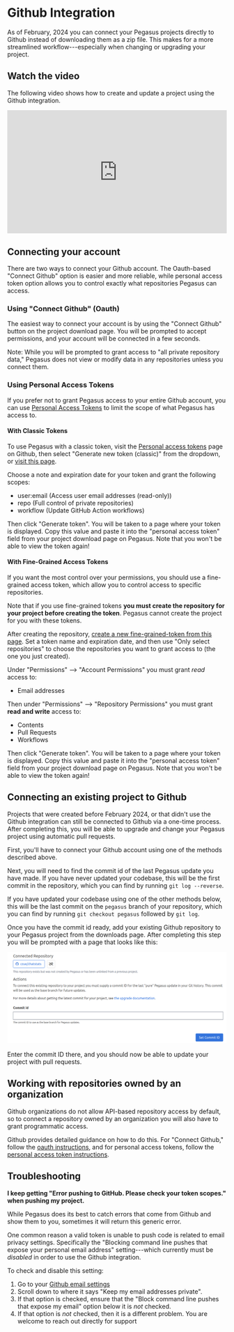 Github Integration
==================

As of February, 2024 you can connect your Pegasus projects directly to Github instead of downloading them as a zip file.
This makes for a more streamlined workflow---especially when changing or upgrading your project.

## Watch the video

The following video shows how to create and update a project using the Github integration.

<div style="position: relative; padding-bottom: 56.25%; height: 0; overflow: hidden; max-width: 100%; height: auto; margin-bottom: 1em;">
    <iframe src="https://www.youtube.com/embed/5PLO79rb--A" frameborder="0" allowfullscreen style="position: absolute; top: 0; left: 0; width: 100%; height: 100%;"></iframe>
</div>

## Connecting your account

There are two ways to connect your Github account.
The Oauth-based "Connect Github" option is easier and more reliable,
while personal access token option allows you to control exactly what repositories Pegasus can access.

### Using "Connect Github" (Oauth)

The easiest way to connect your account is by using the "Connect Github" button on the project download page.
You will be prompted to accept permissions, and your account will be connected in a few seconds.

Note: While you will be prompted to grant access to "all private repository data,"
Pegasus does not view or modify data in any repositories unless you connect them.

### Using Personal Access Tokens

If you prefer not to grant Pegasus access to your entire Github account, you can use
[Personal Access Tokens](https://docs.github.com/en/authentication/keeping-your-account-and-data-secure/managing-your-personal-access-tokens)
to limit the scope of what Pegasus has access to.

#### With Classic Tokens

To use Pegasus with a classic token, visit the [Personal access tokens](https://github.com/settings/tokens) page on Github,
then select "Generate new token (classic)" from the dropdown, or [visit this page](https://github.com/settings/tokens/new).

Choose a note and expiration date for your token and grant the following scopes:

- user:email (Access user email addresses (read-only))
- repo (Full control of private repositories)
- workflow (Update GitHub Action workflows)

Then click "Generate token".
You will be taken to a page where your token is displayed.
Copy this value and paste it into the "personal access token" field from your project download page on Pegasus.
Note that you won't be able to view the token again!

#### With Fine-Grained Access Tokens

If you want the most control over your permissions, you should use a fine-grained access token,
which allow you to control access to specific repositories.

Note that if you use fine-grained tokens **you must create the repository for your project before creating the token**.
Pegasus cannot create the project for you with these tokens.

After creating the repository, [create a new fine-grained-token from this page](https://github.com/settings/personal-access-tokens/new).
Set a token name and expiration date, and then use "Only select repositories" to choose the repositories you want to
grant access to (the one you just created).

Under "Permissions" --> "Account Permissions" you must grant *read* access to:

- Email addresses

Then under "Permissions" --> "Repository Permissions" you must grant **read and write** access to:

- Contents
- Pull Requests
- Workflows

Then click "Generate token".
You will be taken to a page where your token is displayed.
Copy this value and paste it into the "personal access token" field from your project download page on Pegasus.
Note that you won't be able to view the token again!

## Connecting an existing project to Github

Projects that were created before February 2024, or that didn't use the Github integration can still be
connected to Github via a one-time process.
After completing this, you will be able to upgrade and change your Pegasus project using automatic pull requests.

First, you'll have to connect your Github account using one of the methods described above.

Next, you will need to find the commit id of the last Pegasus update you have made.
If you have never updated your codebase, this will be the first commit in the repository, which you can
find by running `git log --reverse`.

If you have updated your codebase using one of the other methods below, this will be the last commit
on the `pegasus` branch of your repository, which you can find by running `git checkout pegasus` followed by `git log`.

Once you have the commit id ready, add your existing Github repository to your Pegasus project from the downloads page.
After completing this step you will be prompted with a page that looks like this:

![Set Commit](/images/set-commit.png)

Enter the commit ID there, and you should now be able to update your project with pull requests.

## Working with repositories owned by an organization

Github organizations do not allow API-based repository access by default,
so to connect a repository owned by an organization you will also have to grant programmatic access.

Github provides detailed guidance on how to do this.
For "Connect Github," follow the [oauth instructions](https://docs.github.com/en/organizations/managing-oauth-access-to-your-organizations-data),
and for personal access tokens, follow the [personal access token instructions](https://docs.github.com/en/organizations/managing-programmatic-access-to-your-organization/setting-a-personal-access-token-policy-for-your-organization).

## Troubleshooting

**I keep getting "Error pushing to GitHub. Please check your token scopes." when pushing my project.**

While Pegasus does its best to catch errors that come from Github and show them to you,
sometimes it will return this generic error.

One common reason a valid token is unable to push code is related to email privacy settings.
Specifically the "Blocking command line pushes that expose your personal email address" setting---which
currently must be *disabled* in order to use the Github integration.

To check and disable this setting:

1. Go to your [Github email settings](https://github.com/settings/emails)
2. Scroll down to where it says "Keep my email addresses private".
3. If that option is checked, ensure that the "Block command line pushes that expose my email" option
   below it is *not* checked.
4. If that option is *not* checked, then it is a different problem. You are welcome to reach out
   directly for support
